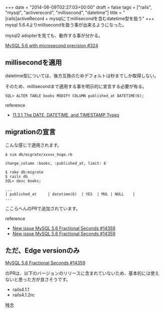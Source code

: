 +++
date = "2014-06-09T02:27:03+00:00"
draft = false
tags = ["rails", "mysql", "activerecord", "millisecond", "datetime"]
title = "[rails]activeRecord + mysqlにてmillisecondを含むdatetime型を扱う"
+++
mysql 5.6.4よりmillisecondを扱う事が出来るようになった。

mysql2 adopterを見ても、動作する事が分かる。

[MySQL 5.6 with microsecond precision #324](https://github.com/brianmario/mysql2/issues/324)


## millisecondを適用

datetime型については、後方互換のためデフォルトは秒までしか取得しない。

そのため、millisecondまで適用する事を明示的に宣言する必要が有る。


	SQL> ALTER TABLE books MODIFY COLUMN published_at DATETIME(6);

reference

- [11.3.1 The DATE, DATETIME, and TIMESTAMP Types](http://dev.mysql.com/doc/refman/5.6/en/datetime.html)


## migrationの宣言

こんな感じで適用されます。

	$ vim db/migrate/xxxxx_hoge.rb
	
	change_column :books, :published_at, limit: 6
	
	$ rake db:migrate
	$ rails db
	SQL> desc books;
	
	...	
	| published_at     | datetime(6)  | YES  | MUL | NULL    |
	...     
	
ここらへんのPRで追加されています。

reference


- [
New issue
MySQL 5.6 Fractional Seconds #14359](https://github.com/rails/rails/pull/14359/files#diff-95d3dfc38be7275845454d444b0826f9R678)
- [
New issue
MySQL 5.6 Fractional Seconds #14359](https://github.com/rails/rails/pull/14359)


## ただ、Edge versionのみ

[MySQL 5.6 Fractional Seconds #14359](https://github.com/rails/rails/pull/14359/files)

のPRは、以下のバージョンのリリースに含まれていないため、基本的には使えないと思った方が良さそうです。

- rails4.1.1
- rails4.1.2rc

残念
